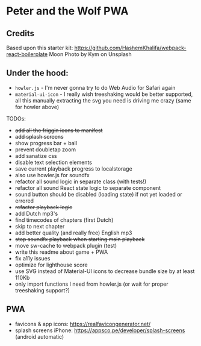 # Peter and the Wolf PWA

## Credits

Based upon this starter kit: https://github.com/HashemKhalifa/webpack-react-boilerplate
Moon Photo by Kym on Unsplash

## Under the hood:

- `howler.js` - I'm never gonna try to do Web Audio for Safari again
- `material-ui-icon` - I really wish treeshaking would be better supported, all this manually extracting the svg you need is driving me crazy (same for howler above)

TODOs:

- ~~add all the friggin icons to manifest~~
- ~~add splash screens~~
- show progress bar + ball
- prevent doubletap zoom
- add sanatize css
- disable text selection elements
- save current playback progress to localstorage
- also use howler.js for soundfx
- refactor all sound logic in separate class (with tests!)
- refactor all sound React state logic to separate component
- sound button should be disabled (loading state) if not yet loaded or errored
- ~~refactor playback logic~~
- add Dutch mp3's
- find timecodes of chapters (first Dutch)
- skip to next chapter
- add better quality (and really free) English mp3
- ~~stop soundfx playback when starting main playback~~
- move sw-cache to webpack plugin (test)
- write this readme about game + PWA
- fix a11y issues
- optimize for lighthouse score
- use SVG instead of Material-UI icons to decrease bundle size by at least 110Kb
- only import functions I need from howler.js (or wait for proper treeshaking support?)

## PWA

- favicons & app icons: https://realfavicongenerator.net/
- splash screens iPhone: https://appsco.pe/developer/splash-screens (android automatic)
